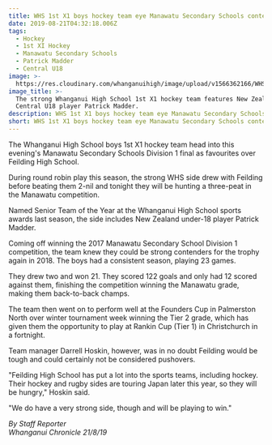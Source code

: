 ```yaml
---
title: WHS 1st X1 boys hockey team eye Manawatu Secondary Schools contest three-peat
date: 2019-08-21T04:32:18.006Z
tags:
  - Hockey
  - 1st XI Hockey
  - Manawatu Secondary Schools
  - Patrick Madder
  - Central U18
image: >-
  https://res.cloudinary.com/whanganuihigh/image/upload/v1566362166/WHS_1st_X1_ManawatuSS_contest_Chron_21.8.19.jpg
image_title: >-
  The strong Whanganui High School 1st X1 hockey team features New Zealand and
  Central U18 player Patrick Madder.
description: WHS 1st X1 boys hockey team eye Manawatu Secondary Schools contest three-peat.
short: WHS 1st X1 boys hockey team eye Manawatu Secondary Schools contest three-peat.
---
```

The Whanganui High School boys 1st X1 hockey team head into this evening's Manawatu Secondary Schools Division 1 final as favourites over Feilding High School.

During round robin play this season, the strong WHS side drew with Feilding before beating them 2-nil and tonight they will be hunting a three-peat in the Manawatu competition.

Named Senior Team of the Year at the Whanganui High School sports awards last season, the side includes New Zealand under-18 player Patrick Madder.

Coming off winning the 2017 Manawatu Secondary School Division 1 competition, the team knew they could be strong contenders for the trophy again in 2018. The boys had a consistent season, playing 23 games.

They drew two and won 21. They scored 122 goals and only had 12 scored against them, finishing the competition winning the Manawatu grade, making them back-to-back champs.

The team then went on to perform well at the Founders Cup in Palmerston North over winter tournament week winning the Tier 2 grade, which has given them the opportunity to play at Rankin Cup (Tier 1) in Christchurch in a fortnight.

Team manager Darrell Hoskin, however, was in no doubt Feilding would be tough and could certainly not be considered pushovers.

"Feilding High School has put a lot into the sports teams, including hockey. Their hockey and rugby sides are touring Japan later this year, so they will be hungry," Hoskin said.

"We do have a very strong side, though and will be playing to win."

_By Staff Reporter_  
_Whanganui Chronicle 21/8/19_
